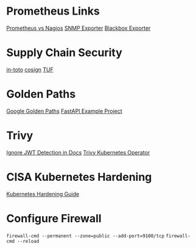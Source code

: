 # Prometheus Links
[Prometheus vs Nagios](https://discuss.prometheus.io/t/why-choose-prometheus-over-icinga2/599)
[SNMP Exporter](https://github.com/prometheus/snmp_exporter)
[Blackbox Exporter](https://github.com/prometheus/blackbox_exporter)
# Supply Chain Security
[in-toto](https://github.com/in-toto/in-toto)
[cosign](https://github.com/sigstore/cosign)
[TUF](https://theupdateframework.io/docs/overview/)
# Golden Paths
[Google Golden Paths](https://cloud.google.com/blog/products/application-development/golden-paths-for-engineering-execution-consistency)
[FastAPI Example Project](https://fastapi.tiangolo.com/project-generation/)
# Trivy
[Ignore JWT Detection in Docs](https://github.com/aquasecurity/trivy/discussions/5772)
[Trivy Kubernetes Operator](https://aquasecurity.github.io/trivy-operator/latest/)
# CISA Kubernetes Hardening
[Kubernetes Hardening Guide](https://www.cisa.gov/news-events/alerts/2022/03/15/updated-kubernetes-hardening-guide)
# Configure Firewall
`firewall-cmd --permanent --zone=public --add-port=9100/tcp`
`firewall-cmd --reload`
